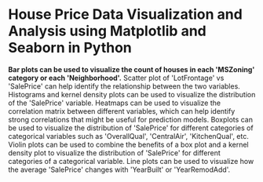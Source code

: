 <h1><strong>House Price Data Visualization and Analysis using Matplotlib and Seaborn in Python</h1></strong>
<strong>Bar plots can be used to visualize the count of houses in each 'MSZoning' category or each 'Neighborhood'.</strong>
Scatter plot of 'LotFrontage' vs 'SalePrice' can help identify the relationship between the two variables.
Histograms and kernel density plots can be used to visualize the distribution of the 'SalePrice' variable.
Heatmaps can be used to visualize the correlation matrix between different variables, which can help identify strong correlations that might be useful for prediction models.
Boxplots can be used to visualize the distribution of 'SalePrice' for different categories of categorical variables such as 'OverallQual', 'CentralAir', 'KitchenQual', etc.
Violin plots can be used to combine the benefits of a box plot and a kernel density plot to visualize the distribution of 'SalePrice' for different categories of a categorical variable.
Line plots can be used to visualize how the average 'SalePrice' changes with 'YearBuilt' or 'YearRemodAdd'.
